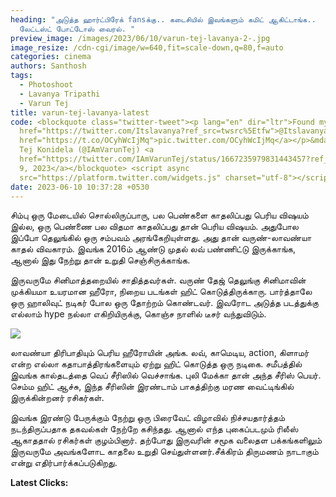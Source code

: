 ```yaml
---
heading: "அடுத்த ஹார்ட்பிரேக் fansக்கு.. கடைசியில் இவங்களும் கமிட் ஆகிட்டாங்க..
  லேட்டஸ்ட் போட்டோஸ் வைரல். "
preview_image: /images/2023/06/10/varun-tej-lavanya-2-.jpg
image_resize: /cdn-cgi/image/w=640,fit=scale-down,q=80,f=auto
categories: cinema
authors: Santhosh
tags:
  - Photoshoot
  - Lavanya Tripathi
  - Varun Tej
title: varun-tej-lavanya-latest
code: <blockquote class="twitter-tweet"><p lang="en" dir="ltr">Found my Lav!♥️<a
  href="https://twitter.com/Itslavanya?ref_src=twsrc%5Etfw">@Itslavanya</a> <a
  href="https://t.co/OCyhWcIjMq">pic.twitter.com/OCyhWcIjMq</a></p>&mdash; Varun
  Tej Konidela (@IAmVarunTej) <a
  href="https://twitter.com/IAmVarunTej/status/1667235979831443457?ref_src=twsrc%5Etfw">June
  9, 2023</a></blockquote> <script async
  src="https://platform.twitter.com/widgets.js" charset="utf-8"></script>
date: 2023-06-10 10:37:28 +0530
---
```

சிம்பு ஒரு மேடையில் சொல்லிருப்பாரு, பல பெண்களை காதலிப்பது பெரிய விஷயம் இல்ல, ஒரு பெண்ணை பல விதமா காதலிப்பது தான் பெரிய விஷயம். அதுபோல இப்போ தெலுங்கில் ஒரு சம்பவம் அரங்கேறியுள்ளது. அது தான் வருண்-லாவண்யா காதல் விவகாரம். இவங்க 2016ம் ஆண்டு முதல் லவ் பண்ணிட்டு இருக்காங்க, ஆனால் இது நேற்று தான் உறுதி செஞ்சிருக்காங்க.

இருவருமே சினிமாத்தறையில் சாதித்தவர்கள். வருண் தேஜ் தெலுங்கு சினிமாவின் முக்கியமா உயரமான ஹீரோ, நிறைய படங்கள் ஹிட் கொடுத்திருக்காரு. பார்த்தாலே ஒரு ஹாலிவுட் நடிகர் போல ஒரு தோற்றம் கொண்டவர். இவரோட அடுத்த படத்துக்கு எல்லாம் hype நல்லா எகிறியிருக்கு, கொஞ்ச நாளில் டீசர் வந்துவிடும்.

![](/images/2023/06/10/varun-tej-lavanya-1-.jpg)

லாவண்யா திரிபாதியும் பெரிய ஹீரோயின் அங்க. லவ், காமெடிய, action, கிளாமர் என்ற எல்லா கதாபாத்திரங்களையும் ஏற்று ஹிட் கொடுத்த ஒரு நடிகை. சமீபத்தில் இவங்க கால்தடத்தை வெப் சீரிஸில் வெச்சாங்க. புலி மேக்கா தான் அந்த சீரிஸ் பெயர். செம்ம ஹிட் ஆச்சு, இந்த சீரிஸின் இரண்டாம் பாகத்திற்கு மரண வைட்டிங்கில் இருக்கின்றனர் ரசிகர்கள். 

இவங்க இரண்டு பேருக்கும் நேற்று ஒரு பிரைவேட் விழாவில் நிச்சயதார்த்தம் நடந்திருப்பதாக தகவல்கள் நேற்றே கசிந்தது. ஆனால் எந்த புகைப்படமும் ரிலீஸ் ஆகாததால் ரசிகர்கள் குழம்பினார். தற்போது இருவரின் சமூக வலைதள பக்கங்களிலும் இருவருமே அவங்களோட காதலை உறுதி செய்துள்ளனர்.சீக்கிரம் திருமணம் நாடாகும் என்று எதிர்பார்க்கப்படுகிறது. 

**L﻿atest Clicks:**